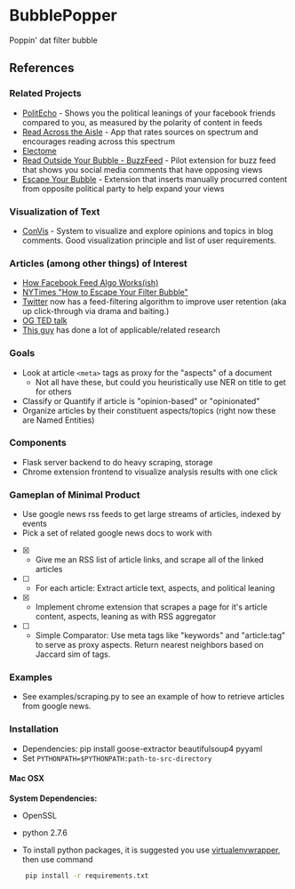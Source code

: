 # BubblePopper
Poppin' dat filter bubble

## References
### Related Projects

* [PolitEcho](http://politecho.org/) - Shows you the political leanings of your facebook friends compared to you, as measured by the polarity of content in feeds
* [Read Across the Aisle](http://www.readacrosstheaisle.com/) - App that rates sources on spectrum and encourages reading across this spectrum
* [Electome](http://socialmachines.media.mit.edu/projects/)
* [Read Outside Your Bubble - BuzzFeed](https://www.buzzfeed.com/bensmith/helping-you-see-outside-your-bubble?utm_term=.hqZbMxL4E#.sy65N8wKe) - Pilot extension for buzz feed that shows you social media comments that have opposing views
* [Escape Your Bubble](https://www.escapeyourbubble.com/) - Extension that inserts manually procurred content from opposite political party to help expand your views

### Visualization of Text
* [ConVis](https://www.cs.ubc.ca/~enamul/papers/ConVis_EuroVis2014.pdf) - System to visualize and explore opinions and topics in blog comments. Good visualization principle and list of user requirements.
### Articles (among other things) of Interest

* [How Facebook Feed Algo Works(ish)](http://www.slate.com/articles/technology/cover_story/2016/01/how_facebook_s_news_feed_algorithm_works.html)
* [NYTimes "How to Escape Your Filter Bubble"](http://www.slate.com/articles/technology/cover_story/2016/01/how_facebook_s_news_feed_algorithm_works.html)
* [Twitter](http://www.slate.com/articles/technology/cover_story/2017/03/twitter_s_timeline_algorithm_and_its_effect_on_us_explained.html) now has a feed-filtering algorithm to improve user retention (aka up click-through via drama and baiting.)
* [OG TED talk](https://www.ted.com/talks/eli_pariser_beware_online_filter_bubbles)
* [This guy](https://users.ics.aalto.fi/kiran/) has done a lot of applicable/related research

### Goals

* Look at article `<meta>` tags as proxy for the "aspects" of a document
  * Not all have these, but could you heuristically use NER on title to get for others
* Classify or Quantify if article is "opinion-based" or "opinionated"
* Organize articles by their constituent aspects/topics (right now these are Named Entities)

### Components
* Flask server backend to do heavy scraping, storage
* Chrome extension frontend to visualize analysis results with one click

### Gameplan of Minimal Product
* Use google news rss feeds to get large streams of articles, indexed by events
* Pick a set of related google news docs to work with
* [X] - Give me an RSS list of article links, and scrape all of the linked articles
* [ ] - For each article: Extract article text, aspects, and political leaning
* [X] - Implement chrome extension that scrapes a page for it's article content, aspects, leaning as with RSS aggregator
* [ ] - Simple Comparator: Use meta tags like "keywords" and "article:tag" to serve as proxy aspects. Return nearest neighbors based on Jaccard sim of tags.

### Examples
* See examples/scraping.py to see an example of how to retrieve articles from google news.

### Installation
* Dependencies: pip install goose-extractor beautifulsoup4 pyyaml
* Set `PYTHONPATH=$PYTHONPATH:path-to-src-directory`

#### Mac OSX
**System Dependencies:**
* OpenSSL
* python 2.7.6

* To install python packages, it is suggested you use [virtualenvwrapper](https://virtualenvwrapper.readthedocs.io/en/latest/), then use command
```bash
    pip install -r requirements.txt
```


